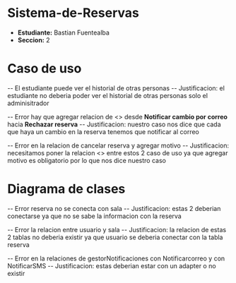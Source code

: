 # Sistema-de-Reservas
- **Estudiante:** Bastian Fuentealba
- **Seccion:** 2
  
# Caso de uso
-- El estudiante puede ver el historial de otras personas
-- Justificacion: el estudiante no deberia poder ver el historial de otras personas solo el adminisitrador

-- Error hay que agregar relacion de <<extend>> desde **Notificar cambio por correo** hacia **Rechazar reserva**
-- Justificacion: nuestro caso nos dice que cada que haya un cambio en la reserva tenemos que notificar al correo

-- Error en la relacion de cancelar reserva y agregar motivo
-- Justificacion: necesitamos poner la relacion <<extend>> entre estos 2 caso de uso ya que agregar motivo es obligatorio por lo que nos dice nuestro caso 

# Diagrama de clases
-- Error reserva no se conecta con sala 
-- Justificacion: estas 2 deberian conectarse ya que no se sabe la informacion con la reserva

-- Error la relacion entre usuario y sala 
-- Justificacion: la relacion de estas 2 tablas no deberia existir ya que usuario se deberia conectar con la tabla reserva

-- Error en la relaciones de gestorNotificaciones con Notificarcorreo y con NotificarSMS
-- Justificacion: estas deberian estar con un adapter o no existir
